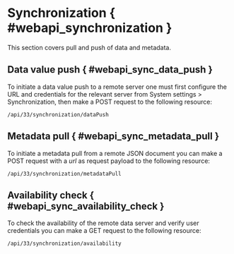 # Synchronization { #webapi_synchronization }

This section covers pull and push of data and metadata.

## Data value push { #webapi_sync_data_push }

To initiate a data value push to a remote server one must first configure the
URL and credentials for the relevant server from System settings >
Synchronization, then make a POST request to the following resource:

    /api/33/synchronization/dataPush

## Metadata pull { #webapi_sync_metadata_pull }

To initiate a metadata pull from a remote JSON document you can make a
POST request with a *url* as request payload to the following resource:

    /api/33/synchronization/metadataPull

## Availability check { #webapi_sync_availability_check } 

To check the availability of the remote data server and verify user
credentials you can make a GET request to the following resource:

    /api/33/synchronization/availability
